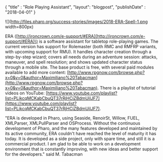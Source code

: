 {"title" : "Role Playing Assistant","layout": "blogpost","publishDate" : "2018-04-01"}![](http://files.pharo.org/success-stories/images/2018-ERA-Spell-1.png width=800px)ERA \([http://ironcrown.com/e-support/#ERA](http://ironcrown.com/e-support/#ERA)\) is a software assistant for tabletop role-playing games. The current version has support for Rolemaster \(both RMC and RMFRP variants, with upcoming support for RMU\).It handles character creation through a step-by-step wizard; covers all needs during an adventure session: attacks, maneuver, and spell resolution; and shows updated character status through a mobile site.The base product is free, with several paid modules available to add more content: [http://www.rpgnow.com/browse.php?x=0&y=0&author=Maximiliano%20Tabacman](http://www.rpgnow.com/browse.php?x=0&y=0&author=Maximiliano%20Tabacman). There is a playlist of tutorial videos on YouTube: [https://www.youtube.com/playlist?list=PLikcqMCKabCbuQT37rRjHCiZBdmUiIJF7](https://www.youtube.com/playlist?list=PLikcqMCKabCbuQT37rRjHCiZBdmUiIJF7)."ERA is developed in Pharo, using Seaside, RenoirSt, Willow,  FUEL,  XMLParser,  XMLPullParser and OSProcess.Without the continuous development of Pharo, and the many features developed and maintained by its active community, ERA couldn't have reached the level of maturity it has today.It is developed as a side project, only with spare time, and still it is a commercial product.I am glad to be able to work on a development environment that is constantly improving, with new ideas and better support for the developers." said M. Tabacman